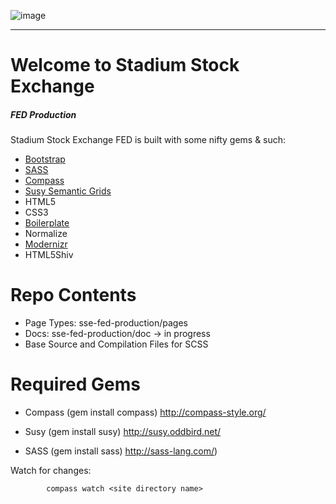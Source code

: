 ![image](https://github.com/lindseybradford/sse-fed/blob/master/images/logo-color.jpg?raw=true)

--------------


Welcome to Stadium Stock Exchange
=====================
##### FED Production 
Stadium Stock Exchange FED is built with some nifty gems & such:



- [Bootstrap](https://github.com/twitter/bootstrap) 
- [SASS](http://sass-lang.com/)
- [Compass](http://compass-style.org/)
- [Susy Semantic Grids](http://susy.oddbird.net/)
- HTML5
- CSS3
- [Boilerplate](http://html5boilerplate.com/)
- Normalize
- [Modernizr](http://modernizr.com/)
- HTML5Shiv



Repo Contents
=====================
* Page Types: sse-fed-production/pages  
* Docs: sse-fed-production/doc → in progress
* Base Source and Compilation Files for SCSS


Required Gems
=====================

- Compass (gem install compass)
http://compass-style.org/

- Susy (gem install susy)
http://susy.oddbird.net/

- SASS (gem install sass)
http://sass-lang.com/)

Watch for changes: 
			
			compass watch <site directory name>

